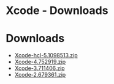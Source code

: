 
Xcode - Downloads
=================

# Downloads

- [Xcode-hcl-5.1098513.zip](https://raw.githubusercontent.com/UrbanCode/IBM-UCB-PLUGINS/main/files/Xcode/Xcode-hcl-5.1098513.zip)
- [Xcode-4.752919.zip](https://raw.githubusercontent.com/UrbanCode/IBM-UCB-PLUGINS/main/files/Xcode/Xcode-4.752919.zip)
- [Xcode-3.711406.zip](https://raw.githubusercontent.com/UrbanCode/IBM-UCB-PLUGINS/main/files/Xcode/Xcode-3.711406.zip)
- [Xcode-2.679361.zip](https://raw.githubusercontent.com/UrbanCode/IBM-UCB-PLUGINS/main/files/Xcode/Xcode-2.679361.zip)
